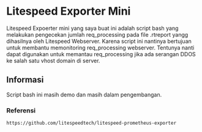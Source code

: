 # Litespeed Exporter Mini

Litespeed Expoerter mini yang saya buat ini adalah script bash yang melakukan pengecekan jumlah req_processing pada file .rtreport yangg dihasilnya oleh Litespeed Webserver.
Karena script ini nantinya bertujuan untuk membantu memonitoring req_processing webserver. Tentunya nanti dapat digunakan untuk memantau req_processing jika ada serangan DDOS ke salah satu vhost domain di server.

## Informasi
Script bash ini masih demo dan masih dalam pengembangan. 

### Referensi
`https://github.com/litespeedtech/litespeed-prometheus-exporter`
